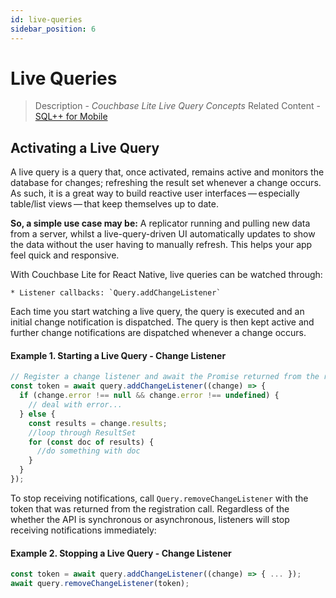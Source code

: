 ```yaml
---
id: live-queries
sidebar_position: 6 
---
```


# Live Queries 

> Description - _Couchbase Lite Live Query Concepts_
> Related Content - [SQL++ for Mobile](sqlplusplus.md)

## Activating a Live Query

A live query is a query that, once activated, remains active and monitors the database for changes; refreshing the result set whenever a change occurs. As such, it is a great way to build reactive user interfaces — especially table/list views — that keep themselves up to date.

**So, a simple use case may be:** A replicator running and pulling new data from a server, whilst a live-query-driven UI automatically updates to show the data without the user having to manually refresh. This helps your app feel quick and responsive.

With Couchbase Lite for React Native, live queries can be watched through:

    * Listener callbacks: `Query.addChangeListener`

Each time you start watching a live query, the query is executed and an initial change notification is dispatched. The query is then kept active and further change notifications are dispatched whenever a change occurs.

#### Example 1. Starting a Live Query - Change Listener

```typescript
// Register a change listener and await the Promise returned from the registration call.
const token = await query.addChangeListener((change) => {  
  if (change.error !== null && change.error !== undefined) {  
    // deal with error...  
  } else {  
    const results = change.results;  
    //loop through ResultSet  
    for (const doc of results) {  
      //do something with doc                   
    }  
  }  
}); 
```

To stop receiving notifications, call `Query.removeChangeListener` with the token that was returned from the registration call. Regardless of the whether the API is synchronous or asynchronous, listeners will stop receiving notifications immediately:

#### Example 2. Stopping a Live Query - Change Listener

```typescript
const token = await query.addChangeListener((change) => { ... });
await query.removeChangeListener(token);
```